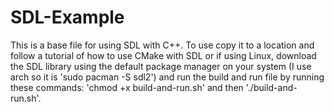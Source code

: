 # SDL-Example
This is a base file for using SDL with C++. To use copy it to a location and follow a tutorial of how to use CMake with SDL or if using Linux, download the SDL library using the default package manager on your system (I use arch so it is 'sudo pacman -S sdl2') and run the build and run file by running these commands: 'chmod +x build-and-run.sh' and then './build-and-run.sh'.
